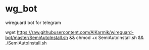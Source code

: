 # wg_bot
wireguard bot for telegram

wget https://raw.githubusercontent.com/AlKarmik/wireguard-bot/master/SemiAutoInstall.sh && chmod +x SemiAutoInstall.sh && ./SemiAutoInstall.sh
